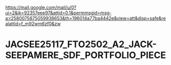 https://mail.google.com/mail/u/0?ui=2&ik=92357eee97&attid=0.1&permmsgid=msg-a:r2580075875059938653&th=196014a77ba4442e&view=att&disp=safe&realattid=f_m92wm6zf0&zw
# JACSEE25117_FTO2502_A2_JACK-SEEPAMERE_SDF_PORTFOLIO_PIECE
